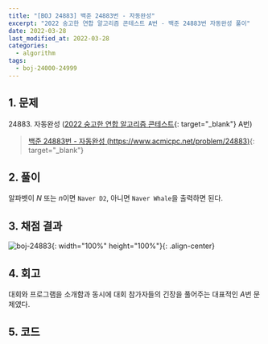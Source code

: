 ```yaml
---
title: "[BOJ 24883] 백준 24883번 - 자동완성"
excerpt: "2022 숭고한 연합 알고리즘 콘테스트 A번 - 백준 24883번 자동완성 풀이"
date: 2022-03-28
last_modified_at: 2022-03-28
categories:
  - algorithm
tags:
  - boj-24000-24999
---
```


## 1. 문제
$24883$. 자동완성 ([2022 숭고한 연합 알고리즘 콘테스트](https://burningfalls.github.io/contest/skh-baekjoon-contest/){: target="_blank"} A번)

> [백준 24883번 - 자동완성 (https://www.acmicpc.net/problem/24883)](https://www.acmicpc.net/problem/24883){: target="_blank"}

## 2. 풀이

알파벳이 $N$ 또는 $n$이면 `Naver D2`, 아니면 `Naver Whale`을 출력하면 된다.

## 3. 채점 결과

![boj-24883](https://user-images.githubusercontent.com/30232837/160311840-bc8b3a87-4f15-42cd-9444-e9e9143cd731.png "boj-24883"){: width="100%" height="100%"}{: .align-center}

## 4. 회고

대회와 프로그램을 소개함과 동시에 대회 참가자들의 긴장을 풀어주는 대표적인 $A$번 문제였다.

## 5. 코드

<script src="https://gist.github.com/BurningFalls/1984c23a037c6be5bda4510bee1694c0.js"></script>